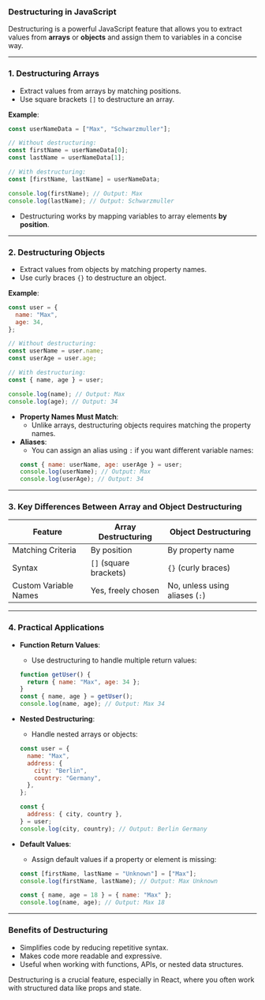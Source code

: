 ### Destructuring in JavaScript

Destructuring is a powerful JavaScript feature that allows you to extract values from **arrays** or **objects** and assign them to variables in a concise way.

---

### **1. Destructuring Arrays**

- Extract values from arrays by matching positions.
- Use square brackets `[]` to destructure an array.

**Example**:

```javascript
const userNameData = ["Max", "Schwarzmuller"];

// Without destructuring:
const firstName = userNameData[0];
const lastName = userNameData[1];

// With destructuring:
const [firstName, lastName] = userNameData;

console.log(firstName); // Output: Max
console.log(lastName); // Output: Schwarzmuller
```

- Destructuring works by mapping variables to array elements **by position**.

---

### **2. Destructuring Objects**

- Extract values from objects by matching property names.
- Use curly braces `{}` to destructure an object.

**Example**:

```javascript
const user = {
  name: "Max",
  age: 34,
};

// Without destructuring:
const userName = user.name;
const userAge = user.age;

// With destructuring:
const { name, age } = user;

console.log(name); // Output: Max
console.log(age); // Output: 34
```

- **Property Names Must Match**:
  - Unlike arrays, destructuring objects requires matching the property names.
- **Aliases**:
  - You can assign an alias using `:` if you want different variable names:
  ```javascript
  const { name: userName, age: userAge } = user;
  console.log(userName); // Output: Max
  console.log(userAge); // Output: 34
  ```

---

### **3. Key Differences Between Array and Object Destructuring**

| **Feature**           | **Array Destructuring** | **Object Destructuring**       |
| --------------------- | ----------------------- | ------------------------------ |
| Matching Criteria     | By position             | By property name               |
| Syntax                | `[]` (square brackets)  | `{}` (curly braces)            |
| Custom Variable Names | Yes, freely chosen      | No, unless using aliases (`:`) |

---

### **4. Practical Applications**

- **Function Return Values**:

  - Use destructuring to handle multiple return values:

  ```javascript
  function getUser() {
    return { name: "Max", age: 34 };
  }
  const { name, age } = getUser();
  console.log(name, age); // Output: Max 34
  ```

- **Nested Destructuring**:

  - Handle nested arrays or objects:

  ```javascript
  const user = {
    name: "Max",
    address: {
      city: "Berlin",
      country: "Germany",
    },
  };

  const {
    address: { city, country },
  } = user;
  console.log(city, country); // Output: Berlin Germany
  ```

- **Default Values**:

  - Assign default values if a property or element is missing:

  ```javascript
  const [firstName, lastName = "Unknown"] = ["Max"];
  console.log(firstName, lastName); // Output: Max Unknown

  const { name, age = 18 } = { name: "Max" };
  console.log(name, age); // Output: Max 18
  ```

---

### **Benefits of Destructuring**

- Simplifies code by reducing repetitive syntax.
- Makes code more readable and expressive.
- Useful when working with functions, APIs, or nested data structures.

Destructuring is a crucial feature, especially in React, where you often work with structured data like props and state.
